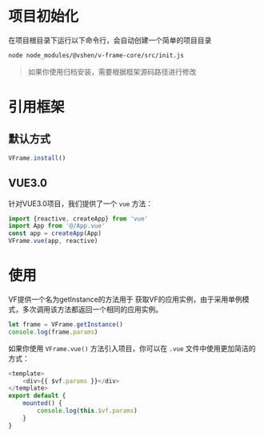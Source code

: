 # 项目初始化
在项目根目录下运行以下命令行，会自动创建一个简单的项目目录

```bash
node node_modules/@vshen/v-frame-core/src/init.js
```

> 如果你使用归档安装，需要根据框架源码路径进行修改


# 引用框架

## 默认方式
```javascript
VFrame.install()
```
## VUE3.0
针对VUE3.0项目，我们提供了一个 `vue` 方法：
```javascript
import {reactive, createApp} from 'vue'
import App from '@/App.vue'
const app = createApp(App)
VFrame.vue(app, reactive)
```

# 使用
VF提供一个名为getInstance的方法用于 获取VF的应用实例，由于采用单例模式，多次调用该方法都返回一个相同的应用实例。
```javascript
let frame = VFrame.getInstance()
console.log(frame.params)
```

如果你使用 `VFrame.vue()` 方法引入项目，你可以在 `.vue` 文件中使用更加简洁的方式：
```javascript
<template>
    <div>{{ $vf.params }}</div>
</template>
export default {
    mounted() {
        console.log(this.$vf.params)
    }
}
```